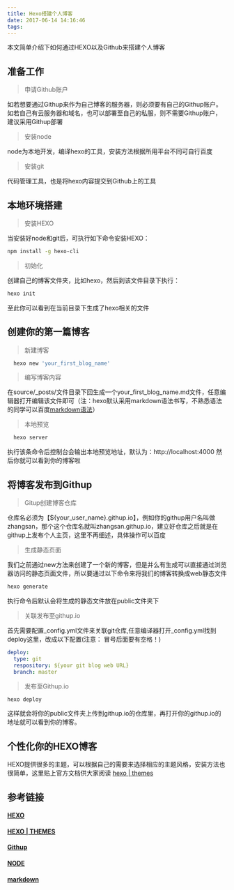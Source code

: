 ```yaml
---
title: Hexo搭建个人博客
date: 2017-06-14 14:16:46
tags:
---
```

本文简单介绍下如何通过HEXO以及Github来搭建个人博客

## 准备工作

> 申请Github账户

  如若想要通过Githup来作为自己博客的服务器，则必须要有自己的Githup账户。
  如若自己有云服务器和域名，也可以部署至自己的私服，则不需要Githup账户，建议采用Githup部署
> 安装node

  node为本地开发，编译hexo的工具，安装方法根据所用平台不同可自行百度
> 安装git

  代码管理工具，也是将hexo内容提交到Github上的工具

## 本地环境搭建

>安装HEXO

当安装好node和git后，可执行如下命令安装HEXO：
```bash
npm install -g hexo-cli
```
> 初始化

创建自己的博客文件夹，比如hexo，然后到该文件目录下执行：
```bash
hexo init
```
至此你可以看到在当前目录下生成了hexo相关的文件

## 创建你的第一篇博客

> 新建博客

```bash
  hexo new 'your_first_blog_name'
```

> 编写博客内容

在source/_posts/文件目录下回生成一个your_first_blog_name.md文件，任意编辑器打开编辑该文件即可（注：hexo默认采用markdown语法书写，不熟悉语法的同学可以百度[markdown语法](http://www.appinn.com/markdown/basic.html)）

> 本地预览

```bash
  hexo server
```
执行该条命令后控制台会输出本地预览地址，默认为：http://localhost:4000
然后你就可以看到你的博客啦

## 将博客发布到Githup

> Gitup创建博客仓库

仓库名必须为【${your_user_name}.githup.io】，例如你的githup用户名叫做zhangsan，那个这个仓库名就叫zhangsan.githup.io，建立好仓库之后就是在githup上发布个人主页，这里不再细述，具体操作可以百度

> 生成静态页面

我们之前通过new方法来创建了一个新的博客，但是并么有生成可以直接通过浏览器访问的静态页面文件，所以要通过以下命令来将我们的博客转换成web静态文件
```bash
hexo generate
```
执行命令后默认会将生成的静态文件放在public文件夹下

> 关联发布至githup.io

首先需要配置_config.yml文件来关联git仓库,任意编译器打开_config.yml找到deploy这里，改成以下配置(注意： 冒号后面要有空格！)
```yml
deploy:
  type: git
  respository: ${your git blog web URL}
  branch: master
```

> 发布至Githup.io

```bash
hexo deploy
```
这样就会将你的public文件夹上传到githup.io的仓库里，再打开你的githup.io的地址就可以看到你的博客。

## 个性化你的HEXO博客
HEXO提供很多的主题，可以根据自己的需要来选择相应的主题风格，安装方法也很简单，这里贴上官方文档供大家阅读 [hexo | themes](https://hexo.io/themes/)

## 参考链接

#### [HEXO](https://hexo.io/)

#### [HEXO | THEMES](https://hexo.io/themes/)

#### [Githup](https://github.com/)

#### [NODE](http://nodejs.cn/)
#### [markdown](http://www.appinn.com/markdown/basic.html)
